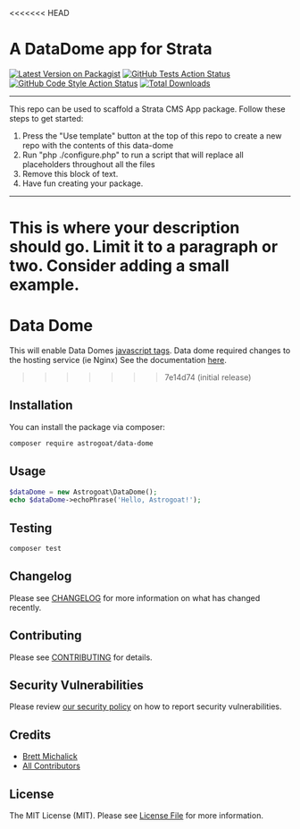 <<<<<<< HEAD
# A DataDome app for Strata

[![Latest Version on Packagist](https://img.shields.io/packagist/v/astrogoat/data-dome.svg?style=flat-square)](https://packagist.org/packages/astrogoat/data-dome)
[![GitHub Tests Action Status](https://img.shields.io/github/workflow/status/astrogoat/data-dome/run-tests?label=tests)](https://github.com/astrogoat/data-dome/actions?query=workflow%3Arun-tests+branch%3Amain)
[![GitHub Code Style Action Status](https://img.shields.io/github/workflow/status/astrogoat/data-dome/Check%20&%20fix%20styling?label=code%20style)](https://github.com/astrogoat/data-dome/actions?query=workflow%3A"Check+%26+fix+styling"+branch%3Amain)
[![Total Downloads](https://img.shields.io/packagist/dt/astrogoat/data-dome.svg?style=flat-square)](https://packagist.org/packages/astrogoat/data-dome)

---
This repo can be used to scaffold a Strata CMS App package. Follow these steps to get started:

1. Press the "Use template" button at the top of this repo to create a new repo with the contents of this data-dome
2. Run "php ./configure.php" to run a script that will replace all placeholders throughout all the files
3. Remove this block of text.
4. Have fun creating your package.
---

This is where your description should go. Limit it to a paragraph or two. Consider adding a small example.
=======
# Data Dome

This will enable Data Domes [javascript tags](https://docs.datadome.co/docs/javascript-tag#privacy). Data dome required changes to the hosting service (ie Nginx) See the documentation [here](https://docs.datadome.co/docs).
>>>>>>> 7e14d74 (initial release)

## Installation

You can install the package via composer:

```bash
composer require astrogoat/data-dome
```

## Usage

```php
$dataDome = new Astrogoat\DataDome();
echo $dataDome->echoPhrase('Hello, Astrogoat!');
```

## Testing

```bash
composer test
```

## Changelog

Please see [CHANGELOG](CHANGELOG.md) for more information on what has changed recently.

## Contributing

Please see [CONTRIBUTING](.github/CONTRIBUTING.md) for details.

## Security Vulnerabilities

Please review [our security policy](../../security/policy) on how to report security vulnerabilities.

## Credits


- [Brett Michalick](https://github.com/bmmage)
- [All Contributors](../../contributors)

## License

The MIT License (MIT). Please see [License File](LICENSE.md) for more information.
